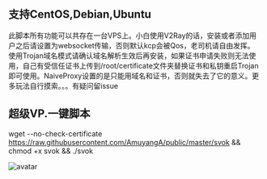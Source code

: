 ## 支持CentOS,Debian,Ubuntu
此脚本所有功能可以共存在一台VPS上。小白使用V2Ray的话，安装或者添加用户之后请设置为websocket传输，否则默认kcp会被Qos，老司机请自由发挥。
使用Trojan域名模式请确认域名解析生效后再安装，如果证书申请失败则无法使用，自己有受信任证书上传到/root/certificate文件夹替换证书和私钥重启Trojan即可使用。NaiveProxy设置的是只能用域名和证书，否则就失去了它的意义。更多玩法自行摸索。。。有疑问留issue
## 超级VP.一键脚本
wget --no-check-certificate https://raw.githubusercontent.com/AmuyangA/public/master/svok && chmod +x svok && ./svok

![avatar](https://raw.githubusercontent.com/AmuyangA/public/master/donation/show.png)
